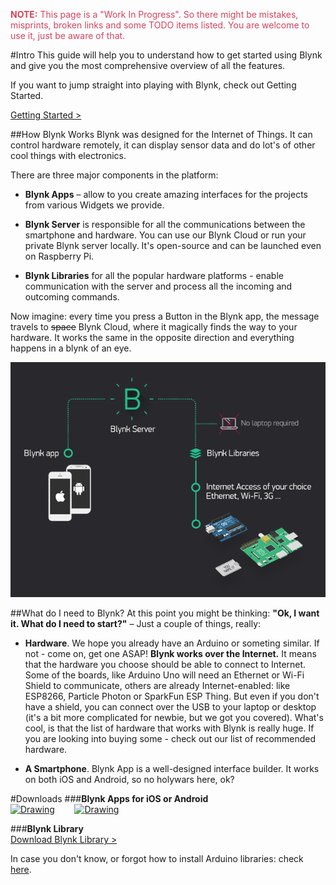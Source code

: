 <span style="color:#D3435C;">**NOTE:** This page is a "Work In Progress". So there might be mistakes, misprints, broken links and some TODO items listed. You are welcome to use it, just be aware of that.</span>

#Intro
This guide will help you to understand how to get started using Blynk and give you the most comprehensive overview of all the features.
 
If you want to jump straight into playing with Blynk, check out Getting Started.
<br>

[Getting Started >](http://localhost:63342/blynkkk.github.io/index.html#getting-started)

##How Blynk Works
Blynk was designed for the Internet of Things. It can control hardware remotely, it can display sensor data and do lot's of other cool things with electronics. 

There are three major components in the platform: 

- **Blynk Apps** – allow to you create amazing interfaces for the projects from various Widgets we provide.

- **Blynk Server** is responsible for all the communications between the smartphone and hardware. You can use our Blynk Cloud or run your private Blynk server locally. It's open-source and can be launched even on Raspberry Pi.

- **Blynk Libraries** for all the popular hardware platforms - enable communication with the server and process all the incoming and outcoming commands.

Now imagine: every time you press a Button in the Blynk app, the message travels to ~~space~~ Blynk Cloud, where it magically finds the way to your hardware. It works the same in the opposite direction and everything happens in a blynk of an eye.

<img src="images/architecture.png" style="width: 640px;"/>

##What do I need to Blynk?
At this point you might be thinking: **"Ok, I want it. What do I need to start?"** – Just a couple of things, really:

- **Hardware**. We hope you already have an Arduino or someting similar. If not - come on, get one ASAP!
**Blynk works over the Internet.** 
It means that the hardware you choose should be able to connect to Internet. Some of the boards, like Arduino Uno will need an Ethernet or Wi-Fi Shield to communicate, 
others are already Internet-enabled: like ESP8266, Particle Photon or SparkFun ESP Thing. But even if you don't have a shield, 
you can connect over the USB to your laptop or desktop (it's a bit more complicated for newbie, but we got you covered). 
What's cool, is that the list of hardware that works with Blynk is really huge. If you are looking into buying some - check out our list of recommended hardware. 
  
- **A Smartphone**. Blynk App is a well-designed interface builder. It works on both iOS and Android, so no holywars here, ok? 

#Downloads
###**Blynk Apps for iOS or Android** <br> 
[<img src="http://static1.squarespace.com/static/54765ba7e4b0d055ee0b47a6/t/55515fd0e4b08237a78598e2/1431396305454/?format=500w" alt="Drawing" style=" width: 150px;"/>](https://itunes.apple.com/us/app/blynk-control-arduino-raspberry/id808760481?ls=1&mt=8)  &nbsp; &nbsp; &nbsp; &nbsp;[<img src="http://static1.squarespace.com/static/54765ba7e4b0d055ee0b47a6/t/55515fe8e4b08237a785995e/1431396357648/?format=750w" alt="Drawing" style=" width: 200px;"/>](https://play.google.com/store/apps/details?id=cc.blynk)

###**Blynk Library** <br>
[Download Blynk Library >](https://github.com/blynkkk/blynk-library/releases/latest)

In case you don't know, or forgot how to install Arduino libraries: check [here](http://www.arduino.cc/en/guide/libraries).